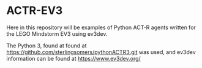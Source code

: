 # ACTR-EV3

Here in this repository will be examples of Python ACT-R agents written for the LEGO Mindstorm EV3 using ev3dev.

The Python 3, found at found at https://github.com/sterlingsomers/pythonACTR3.git was used, and ev3dev information can be found at https://www.ev3dev.org/

